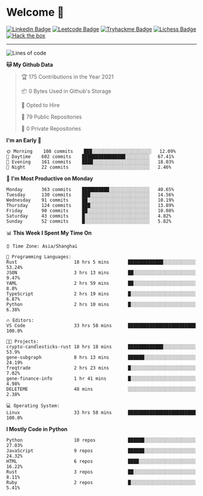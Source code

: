 # Welcome 👋

[![Linkedin Badge](https://img.shields.io/badge/-PedroTorres-blue?style=flat-square&logo=Linkedin&logoColor=white&link=https://www.linkedin.com/in/PedroTorres/)](https://www.linkedin.com/in/pedro-torres-cruz/)
[![Leetcode Badge](https://img.shields.io/badge/profile-leetcode-green)](https://leetcode.com/corfucinas/)
[![Tryhackme Badge](https://img.shields.io/badge/profile-tryhackme-blue)](https://tryhackme.com/p/Corfucinas/)
[![Lichess Badge](https://img.shields.io/badge/challenge_me-lichess-yellow)](https://lichess.org/@/Corfucinas)
[![Hack the box](https://img.shields.io/badge/hack_the_box-profile-red)](https://www.hackthebox.eu/profile/375826)

---

<!--START_SECTION:waka-->
![Lines of code](https://img.shields.io/badge/From%20Hello%20World%20I%27ve%20Written-1.4%20million%20lines%20of%20code-blue)

**🐱 My Github Data** 

> 🏆 175 Contributions in the Year 2021
 > 
> 📦 0 Bytes Used in Github's Storage 
 > 
> 💼 Opted to Hire
 > 
> 📜 79 Public Repositories 
 > 
> 🔑 0 Private Repositories  
 > 
**I'm an Early 🐤** 

```text
🌞 Morning    108 commits    ███░░░░░░░░░░░░░░░░░░░░░░   12.09% 
🌆 Daytime    602 commits    ████████████████░░░░░░░░░   67.41% 
🌃 Evening    161 commits    ████░░░░░░░░░░░░░░░░░░░░░   18.03% 
🌙 Night      22 commits     ░░░░░░░░░░░░░░░░░░░░░░░░░   2.46%

```
📅 **I'm Most Productive on Monday** 

```text
Monday       363 commits    ██████████░░░░░░░░░░░░░░░   40.65% 
Tuesday      130 commits    ███░░░░░░░░░░░░░░░░░░░░░░   14.56% 
Wednesday    91 commits     ██░░░░░░░░░░░░░░░░░░░░░░░   10.19% 
Thursday     124 commits    ███░░░░░░░░░░░░░░░░░░░░░░   13.89% 
Friday       90 commits     ██░░░░░░░░░░░░░░░░░░░░░░░   10.08% 
Saturday     43 commits     █░░░░░░░░░░░░░░░░░░░░░░░░   4.82% 
Sunday       52 commits     █░░░░░░░░░░░░░░░░░░░░░░░░   5.82%

```


📊 **This Week I Spent My Time On** 

```text
⌚︎ Time Zone: Asia/Shanghai

💬 Programming Languages: 
Rust                     18 hrs 5 mins       █████████████░░░░░░░░░░░░   53.24% 
JSON                     3 hrs 13 mins       ██░░░░░░░░░░░░░░░░░░░░░░░   9.47% 
YAML                     2 hrs 59 mins       ██░░░░░░░░░░░░░░░░░░░░░░░   8.8% 
TypeScript               2 hrs 19 mins       █░░░░░░░░░░░░░░░░░░░░░░░░   6.87% 
Python                   2 hrs 10 mins       █░░░░░░░░░░░░░░░░░░░░░░░░   6.38%

🔥 Editors: 
VS Code                  33 hrs 58 mins      █████████████████████████   100.0%

🐱‍💻 Projects: 
crypto-candlesticks-rust 18 hrs 18 mins      █████████████░░░░░░░░░░░░   53.9% 
gene-subgraph            8 hrs 13 mins       ██████░░░░░░░░░░░░░░░░░░░   24.19% 
freqtrade                2 hrs 23 mins       █░░░░░░░░░░░░░░░░░░░░░░░░   7.02% 
gene-finance-info        1 hr 41 mins        █░░░░░░░░░░░░░░░░░░░░░░░░   4.98% 
DELETEME                 48 mins             ░░░░░░░░░░░░░░░░░░░░░░░░░   2.38%

💻 Operating System: 
Linux                    33 hrs 58 mins      █████████████████████████   100.0%

```

**I Mostly Code in Python** 

```text
Python                   10 repos            ██████░░░░░░░░░░░░░░░░░░░   27.03% 
JavaScript               9 repos             ██████░░░░░░░░░░░░░░░░░░░   24.32% 
HTML                     6 repos             ████░░░░░░░░░░░░░░░░░░░░░   16.22% 
Rust                     3 repos             ██░░░░░░░░░░░░░░░░░░░░░░░   8.11% 
Ruby                     2 repos             █░░░░░░░░░░░░░░░░░░░░░░░░   5.41%

```



<!--END_SECTION:waka-->
